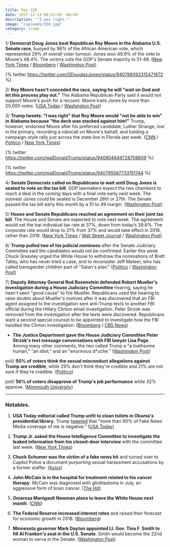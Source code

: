 ```yaml
---
title: Day 328
date: 2017-12-13 08:53:00 -08:00
description: '"I was right."'
image: "/uploads/328.jpg"
category: trump
---
```


1/ **Democrat Doug Jones beat Republican Roy Moore in the Alabama U.S. Senate race**, buoyed by 96% of the African American vote, which represented 29% of overall voter turnout. Jones won 49.9% of the vote to Moore's 48.4%. The victory cuts the GOP's Senate majority to 51-49. ([New York Times](https://www.nytimes.com/2017/12/12/us/politics/alabama-senate-race-winner.html) / [Bloomberg](https://www.bloomberg.com/news/articles/2017-12-13/moore-defeated-by-democrat-jones-in-alabama-s-u-s-senate-race) / [Washington Post](https://www.washingtonpost.com/graphics/2017/politics/alabama-exit-polls/))

{% twitter https://twitter.com/GDouglasJones/status/940786092315471872 %}

2/ **Roy Moore hasn't conceded the race, saying he will "wait on God and let this process play out."** The Alabama Republican Party said it would not support Moore's push for a recount. Moore trails Jones by more than 20,000 votes. ([USA Today](https://www.usatoday.com/story/news/politics/onpolitics/2017/12/13/wait-god-roy-moore-still-hasnt-conceded/947422001/) / [Washington Post](https://www.washingtonpost.com/powerpost/as-democrats-add-senate-seat-gop-left-to-bicker-over-what-happened-in-alabama/2017/12/13/61bf59f2-dff6-11e7-8679-a9728984779c_story.html))

3/ **Trump tweets: "I was right" that Roy Moore would "not be able to win" in Alabama because "the deck was stacked against him!"** Trump, however, endorsed Moore after his preferred candidate, Luther Strange, lost in the primary, recording a robocall on Moore's behalf, and holding a campaign-style rally just across the state line in Florida last week. ([CNN](https://www.cnn.com/2017/12/13/_politics-zone-injection/trump-tweet-alabama/index.html) / [Politico](https://www.politico.com/story/2017/12/13/trump-responds-alabama-senate-election-2017-294168) / [New York Times](https://www.nytimes.com/2017/12/13/us/trump-moore-loss-alabama.html))

{% twitter https://twitter.com/realDonaldTrump/status/940904649728708609 %}

{% twitter https://twitter.com/realDonaldTrump/status/940795587733151744 %}

4/ **Senate Democrats called on Republicans to wait until Doug Jones is seated to vote on the tax bill**. GOP lawmakers expect the two chambers to reach a deal in the coming days with a final vote early next week. The soonest Jones could be seated is December 26th or 27th. The Senate passed the tax bill early this month by a 51 to 49 margin. ([Washington Post](https://www.washingtonpost.com/powerpost/democrats-call-for-halt-to-gop-tax-bill-until-jones-is-seated-in-the-senate/2017/12/13/9c42fe44-e00f-11e7-8679-a9728984779c_story.html))

5/ **House and Senate Republicans reached an agreement on their joint tax bill**. The House and Senate are expected to vote next week. The agreement would set the top individual tax rate at 37%, down from today’s 39.6%. The corporate rate would drop to 21% from 37% and would take effect in 2018, rather than 2019. ([New York Times](https://www.nytimes.com/2017/12/13/us/politics/tax-bill-republicans-deal.html) / [Wall Street Journal](https://www.wsj.com/articles/house-senate-republicans-reach-deal-on-final-tax-bill-1513185360) / [Washington Post](https://www.washingtonpost.com/business/economy/republicans-reach-compromise-tax-plan-expanding-tax-cuts-for-the-wealthy/2017/12/13/4f9ca66c-e028-11e7-bbd0-9dfb2e37492a_story.html))

6/ **Trump pulled two of his judicial nominees** after the Senate Judiciary Committee said the candidates would not be confirmed. Earlier this week Chuck Grassley urged the White House to withdraw the nominations of Brett Talley, who has never tried a case, and to reconsider Jeff Mateer, who has called transgender children part of "Satan's plan." ([Politico](https://www.politico.com/story/2017/12/13/brett-talley-trump-nominee-withdraws-295322) / [Washington Post](https://www.washingtonpost.com/powerpost/two-controversial-federal-judge-nominees-will-not-be-confirmed-senate-republican-says/2017/12/13/e3876ffa-e02e-11e7-8679-a9728984779c_story.html))

7/ **Deputy Attorney General Rod Rosenstein defended Robert Mueller's investigation during a House Judiciary Committee** hearing, saying he hasn't seen "good cause" to fire Mueller. Republicans used the hearing to raise doubts about Mueller's motives after it was discovered that an FBI agent assigned to the investigation sent anti-Trump texts to another FBI official during the Hillary Clinton email investigation. Peter Strzok was removed from the investigation after the texts were discovered. Republicans want a second special counsel to be appointed to investigate how the FBI handled the Clinton investigation. ([Bloomberg](https://www.bloomberg.com/news/articles/2017-12-13/trump-says-republicans-are-very-very-close-on-tax-deal) / [CBS News](https://www.cbsnews.com/news/rod-rosenstein-tells-congress-he-hasnt-seen-good-cause-to-fire-robert-mueller/))

* **The Justice Department gave the House Judiciary Committee Peter Strzok's text message conversations with FBI lawyer Lisa Page**. Among many other comments, the two called Trump a "a loathsome human," "an idiot," and an "enormous d\*uche." ([Washington Post](https://www.washingtonpost.com/world/national-security/fbi-texts-reveal-anti-trump-pro-clinton-comments/2017/12/12/e0685f80-dfa4-11e7-bbd0-9dfb2e37492a_story.html))

poll/ **50% of voters think the sexual misconduct allegations against Trump are credible**, while 29% don't think they're credible and 21% are not sure if they're credible. ([Politico](https://www.politico.com/story/2017/12/13/republicans-senate-moore-alabama-293096))

poll/ **56% of voters disapprove of Trump's job performance** while 32% approve. ([Monmouth University](https://www.monmouth.edu/polling-institute/reports/MonmouthPoll_US_121317/))

---

### Notables.

1. **USA Today editorial called Trump unfit to clean toilets in Obama's presidential library**. Trump [tweeted](https://twitter.com/realDonaldTrump/status/940930017365778432) that "more than 90% of Fake News Media coverage of me is negative." ([USA Today](https://www.usatoday.com/story/opinion/2017/12/12/trump-lows-ever-hit-rock-bottom-editorials-debates/945947001/))

2. **Trump Jr. asked the House Intelligence Committee to investigate the leaked information from his closed-door interview** with the committee last week. ([New York Times](https://www.nytimes.com/2017/12/12/us/donald-trump-jr-leak-investigation.html))

3. **Chuck Schumer was the victim of a fake news hit** and turned over to Capitol Police a document purporting sexual harassment accusations by a former staffer. ([Axios](https://www.axios.com/schumer-calls-cops-after-forged-sex-scandal-charge-2517019807.html))

4. **John McCain is in the hospital for treatment related to his cancer therapy**. McCain was diagnosed with glioblastoma in July, an aggressive form of brain cancer. ([The Hill](http://thehill.com/homenews/senate/364775-mccain-back-in-hospital-for-treatment-related-to-cancer-therapy))

5. **Omarosa Manigault Newman plans to leave the White House next month**. ([CNN](https://www.cnn.com/2017/12/13/politics/omarosa-manigault-newman-white-house/index.html))

6. **The Federal Reserve increased interest rates** and raised their forecast for economic growth in 2018. ([Bloomberg](https://www.bloomberg.com/news/articles/2017-12-13/fed-raises-rates-while-sticking-to-three-hike-outlook-for-2018))

7. **Minnesota governor Mark Dayton appointed Lt. Gov. Tina F. Smith to fill Al Franken's seat in the U.S. Senate**. Smith would become the 22nd woman to serve in the Senate. ([Washington Post](https://www.washingtonpost.com/powerpost/minn-gov-will-appoint-his-lieutenant-tina-f-smith-to-replace-franken-in-senate/2017/12/13/b53ba15c-e010-11e7-8679-a9728984779c_story.html))
